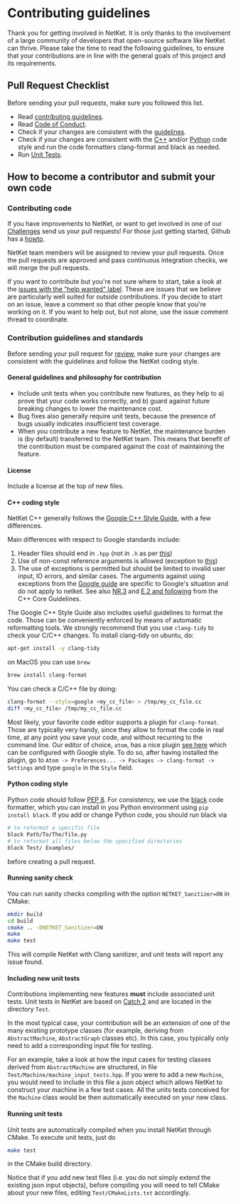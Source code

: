 # Contributing guidelines

Thank you for getting involved in NetKet. It is only thanks to the involvement of
a large community of developers that open-source software like NetKet can thrive.
Please take the time to read the following guidelines, to ensure that your contributions
are in line with the general goals of this project and its requirements.  

## Pull Request Checklist

Before sending your pull requests, make sure you followed this list.

- Read [contributing guidelines](CONTRIBUTING.md).
- Read [Code of Conduct](CODE_OF_CONDUCT.md).
- Check if your changes are consistent with the [guidelines](CONTRIBUTING.md#general-guidelines-and-philosophy-for-contribution).
- Check if your changes are consistent with the [C++](CONTRIBUTING.md#c-coding-style) and/or [Python](CONTRIBUTING.md#python-coding-style) code style and run the code formatters clang-format and black as needed.
- Run [Unit Tests](CONTRIBUTING.md#running-unit-tests).

## How to become a contributor and submit your own code

### Contributing code

If you have improvements to NetKet, or want to get involved in one of our [Challenges](https://www.netket.org/challenges/home/) send us your pull requests! For those
just getting started, Github has a [howto](https://help.github.com/articles/using-pull-requests/).

NetKet team members will be assigned to review your pull requests. Once the pull requests are approved and pass continuous integration checks, we will merge the pull requests.

If you want to contribute but you're not sure where to start, take a look at the
[issues with the "help wanted" label](https://github.com/netket/netket/labels/help%20wanted).
These are issues that we believe are particularly well suited for outside
contributions. If you
decide to start on an issue, leave a comment so that other people know that
you're working on it. If you want to help out, but not alone, use the issue
comment thread to coordinate.

### Contribution guidelines and standards

Before sending your pull request for
[review](https://github.com/netket/netket/pulls),
make sure your changes are consistent with the guidelines and follow the
NetKet coding style.

#### General guidelines and philosophy for contribution

* Include unit tests when you contribute new features, as they help to
  a) prove that your code works correctly, and b) guard against future breaking
  changes to lower the maintenance cost.
* Bug fixes also generally require unit tests, because the presence of bugs
  usually indicates insufficient test coverage.
* When you contribute a new feature to NetKet, the maintenance burden is (by
  default) transferred to the NetKet team. This means that benefit of the
  contribution must be compared against the cost of maintaining the feature.

#### License

Include a license at the top of new files.

#### C++ coding style

NetKet C++ generally follows the
[Google C++ Style Guide](https://google.github.io/styleguide/cppguide.html),
with a few differences.

Main differences with respect to Google standards include:

1. Header files should end in `.hpp` (not in `.h` as per [this](https://google.github.io/styleguide/cppguide.html#Self_contained_Headers))
2. Use of non-const reference arguments is allowed (exception to [this](https://google.github.io/styleguide/cppguide.html#Reference_Arguments))
3. The use of exceptions is permitted but should be limited to invalid
  user input, IO errors, and similar cases. The arguments against using
  exceptions from the [Google guide](https://google.github.io/styleguide/cppguide.html#Exceptions)
  are specific to Google's situation and do not apply to netket.
  See also [NR.3](https://github.com/isocpp/CppCoreGuidelines/blob/master/CppCoreGuidelines.md#nr3-dont-dont-use-exceptions)
  and [E.2 and following](https://github.com/isocpp/CppCoreGuidelines/blob/master/CppCoreGuidelines.md#e2-throw-an-exception-to-signal-that-a-function-cant-perform-its-assigned-task)
  from the C++ Core Guidelines.

The Google C++ Style Guide also includes useful guidelines to format the code.
Those can be conveniently enforced by means of automatic reformatting tools.
We strongly recommend that you use `clang-tidy` to check your C/C++ changes.
To install clang-tidy on ubuntu, do:

```bash
apt-get install -y clang-tidy
```

on MacOS you can use `brew`

```bash
brew install clang-format
```

You can check a C/C++ file by doing:


```bash
clang-format --style=google <my_cc_file> > /tmp/my_cc_file.cc
diff <my_cc_file> /tmp/my_cc_file.cc
```

Most likely, your favorite code editor supports a plugin for `clang-format`.
Those are typically very handy, since they allow to format the code in real time,
at any point you save your code, and without recurring to the command line.
Our editor of choice, `atom`, has a nice plugin [see here](https://atom.io/packages/clang-format)
which can be configured with Google style.
To do so, after having installed the plugin, go to
`Atom -> Preferences... -> Packages -> clang-format -> Settings` and type `google` in the `Style` field.

#### Python coding style

Python code should follow [PEP 8](https://TODO).
For consistency, we use the [black](https://TODO) code formatter, which you can install in you Python environment using `pip install black`.
If you add or change Python code, you should run black via
```bash
# to reformat a specific file
black Path/To/The/file.py
# to reformat all files below the specified directories
black Test/ Examples/
```
before creating a pull request.

#### Running sanity check

You can run sanity checks compiling with the option `NETKET_Sanitizer=ON` in CMake:
```bash
mkdir build
cd build
cmake .. -DNETKET_Sanitizer=ON
make
make test
```

This will compile NetKet with Clang sanitizer, and unit tests will report any issue found.


#### Including new unit tests

Contributions implementing new features **must** include associated unit tests.
Unit tests in NetKet are based on [Catch 2](https://github.com/catchorg/Catch2) and are located in the directory `Test`.

In the most typical case, your contribution will be an extension of one of the many existing prototype classes (for example, deriving from `AbstractMachine`, `AbstractGraph` classes etc). In this case, you typically only need to add
a corresponding input file for testing.

For an example, take a look at how the input cases for testing classes derived from `AbstractMachine` are structured, in file `Test/Machine/machine_input_tests.hpp`. If you were to add a new `Machine`, you would need to include in this file a json object which allows NetKet to construct your machine in a few test cases. All the units tests conceived for the `Machine` class would be then automatically executed on your new class.

#### Running unit tests
Unit tests are automatically compiled when you
install NetKet through CMake. To execute unit tests, just do

```bash
make test
```
in the CMake build directory.  

Notice that if you add new test files (i.e. you do not simply extend the existing json input objects), before compiling you will need to tell CMake about your new files, editing `Test/CMakeLists.txt` accordingly.
